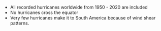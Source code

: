 - All recorded hurricanes worldwide from 1950 - 2020 are included
- No hurricanes cross the equator
- Very few hurricanes make it to South America because of wind shear patterns.